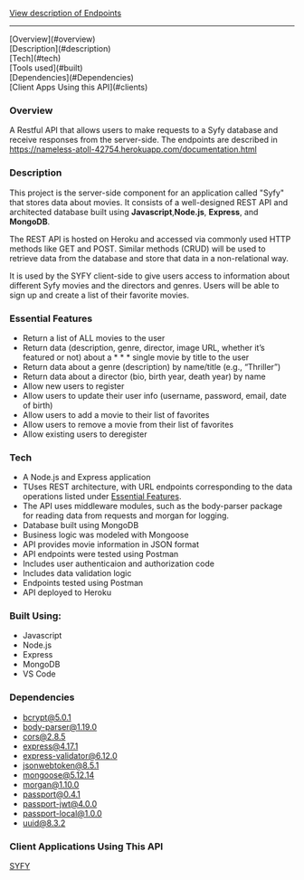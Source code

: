 [View description of Endpoints](https://nameless-atoll-42754.herokuapp.com/documentation.html)

<hr/>
[Overview](#overview) <br/>
[Description](#description) <br/>
[Tech](#tech) <br/>
[Tools used](#built) <br/>
[Dependencies](#Dependencies) <br/>
[Client Apps Using this API](#clients)

<h3 id = "overview">Overview</h3>

A Restful API that allows users to make requests to a Syfy database and receive responses from the server-side. The endpoints are described in https://nameless-atoll-42754.herokuapp.com/documentation.html

<h3 id = "description">Description</h3>

This project is the server-side component for an application called "Syfy" that stores data about movies. It consists of a well-designed REST API and architected database built using **Javascript**,**Node.js**, **Express**, and **MongoDB**.

The REST API is hosted on Heroku and accessed via commonly used HTTP methods like GET and POST. Similar methods (CRUD) will be used to retrieve data from the database and store that data in a non-relational way.

It is used by the SYFY client-side to give users access to information about different Syfy movies and the directors and genres. Users will be able to sign up and create a list of their favorite movies.

<h3 id = "essential-features">Essential Features</h3>

- Return a list of ALL movies to the user
- Return data (description, genre, director, image URL, whether it’s featured or not) about a \* \* \* single movie by title to the user
- Return data about a genre (description) by name/title (e.g., “Thriller”)
- Return data about a director (bio, birth year, death year) by name
- Allow new users to register
- Allow users to update their user info (username, password, email, date of birth)
- Allow users to add a movie to their list of favorites
- Allow users to remove a movie from their list of favorites
- Allow existing users to deregister

<h3 id ="tech">Tech</h3>

- A Node.js and Express application
- TUses REST architecture, with URL endpoints corresponding to the data operations listed under [Essential Features](#essential-features).
- The API uses middleware modules, such as the body-parser package for reading data from requests and morgan for logging.
- Database built using MongoDB
- Business logic was modeled with Mongoose
- API provides movie information in JSON format
- API endpoints were tested using Postman
- Includes user authenticaion and authorization code
- Includes data validation logic
- Endpoints tested using Postman
- API deployed to Heroku

<h3 id = "built">Built Using:</h3>

- Javascript
- Node.js
- Express
- MongoDB
- VS Code

<h3 id = "dependencies">Dependencies</h3>

- bcrypt@5.0.1
- body-parser@1.19.0
- cors@2.8.5
- express@4.17.1
- express-validator@6.12.0
- jsonwebtoken@8.5.1
- mongoose@5.12.14
- morgan@1.10.0
- passport@0.4.1
- passport-jwt@4.0.0
- passport-local@1.0.0
- uuid@8.3.2

<h3 id ="clients">Client Applications Using This API</h3>

[SYFY](https://tadpoleann.github.io/syfy-client/welcome)
